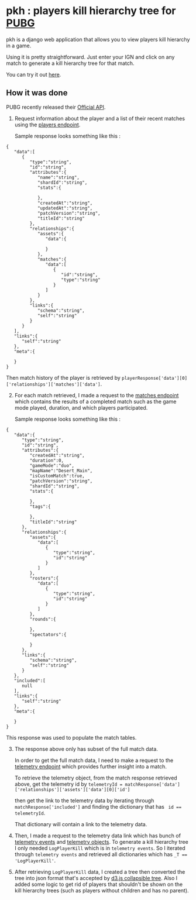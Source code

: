 # pkh : players kill hierarchy tree for [PUBG](https://www.pubg.com/)

pkh is a django web application that allows you to view players kill hierarchy in a game. 

Using it is pretty straightforward. Just enter your IGN and click on any match to generate a kill hierarchy tree for that match.

You can try it out [here](http://pubg-pkh.herokuapp.com/). 

## How it was done
PUBG recently released their [Official API](https://developer.playbattlegrounds.com/).
1) Request information about the player and a list of their recent matches using the [players endpoint](https://documentation.pubg.com/en/players-endpoint.html).

   Sample response looks something like this :
```
{
   "data":[
      {
         "type":"string",
         "id":"string",
         "attributes":{
            "name":"string",
            "shardId":"string",
            "stats":{

            },
            "createdAt":"string",
            "updatedAt":"string",
            "patchVersion":"string",
            "titleId":"string"
         },
         "relationships":{
            "assets":{
               "data":{

               }
            },
            "matches":{
               "data":[
                  {
                     "id":"string",
                     "type":"string"
                  }
               ]
            }
         },
         "links":{
            "schema":"string",
            "self":"string"
         }
      }
   ],
   "links":{
      "self":"string"
   },
   "meta":{

   }
}
```
   Then match history of the player is retrieved by ```playerResponse['data'][0]['relationships']['matches']['data']```.

2) For each match retrieved, I made a request to the [matches endpoint](https://documentation.pubg.com/en/matches-endpoint.html) which contains the results of a completed match such as the game mode played, duration, and which players participated.

   Sample response looks something like this :
```
{
   "data":{
      "type":"string",
      "id":"string",
      "attributes":{
         "createdAt":"string",
         "duration":0,
         "gameMode":"duo",
         "mapName":"Desert_Main",
         "isCustomMatch":true,
         "patchVersion":"string",
         "shardId":"string",
         "stats":{

         },
         "tags":{

         },
         "titleId":"string"
      },
      "relationships":{
         "assets":{
            "data":[
               {
                  "type":"string",
                  "id":"string"
               }
            ]
         },
         "rosters":{
            "data":[
               {
                  "type":"string",
                  "id":"string"
               }
            ]
         },
         "rounds":{

         },
         "spectators":{

         }
      },
      "links":{
         "schema":"string",
         "self":"string"
      }
   },
   "included":[
      null
   ],
   "links":{
      "self":"string"
   },
   "meta":{

   }
}
```
   This response was used to populate the match tables.

3) The response above only has subset of the full match data. 

   In order to get the full match data, I need to make a request to the [telemetry endpoint](https://documentation.pubg.com/en/telemetry.html) which provides further insight into a match.

   To retrieve the telemetry object, from the match response retrieved above, get the telemetry id by
```telemetryId = matchResponse['data']['relationships']['assets']['data'][0]['id']``` 

   then get the link to the telemetry data by iterating through ```matchResponse['included']``` and finding the dictionary that has ``` id == telemetryId```. 

   That dictionary will contain a link to the telemetry data.

4) Then, I made a request to the telemetry data link which has bunch of [telemetry events](https://documentation.pubg.com/en/telemetry-events.html) and [telemetry objects](https://documentation.pubg.com/en/telemetry-objects.html). To generate a kill hierarchy tree I only needed ```LogPlayerKill``` which is in ```telemetry events```.
So I iterated through ```telemetry events``` and retrieved all dictionaries which has ``` _T == 'LogPlayerKill' ```.

5) After retrieving ```LogPlayerKill``` data, I created a tree then converted the tree into json format that's accepted by [d3.js collapsible tree](http://mbostock.github.io/d3/talk/20111018/tree.html). Also I added some logic to get rid of players that shouldn't be shown on the kill hierarchy trees (such as players without children and has no parent).
